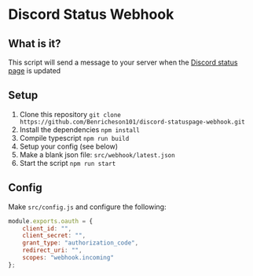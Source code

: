# Discord Status Webhook
## What is it?
This script will send a message to your server when the [Discord status page](https://status.discordapp.com/) is updated

## Setup
1. Clone this repository
`git clone https://github.com/Benricheson101/discord-statuspage-webhook.git`
2. Install the dependencies
`npm install`
3. Compile typescript
`npm run build`
4. Setup your config (see below)
5. Make a blank json file: `src/webhook/latest.json` 
6. Start the script
`npm run start`

## Config
Make `src/config.js` and configure the following:
```js
module.exports.oauth = {
	client_id: "",
	client_secret: "",
	grant_type: "authorization_code",
	redirect_uri: "",
	scopes: "webhook.incoming"
};
```
